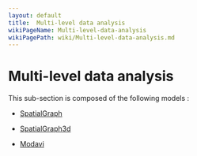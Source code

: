 ```yaml
---
layout: default
title:  Multi-level data analysis
wikiPageName: Multi-level-data-analysis
wikiPagePath: wiki/Multi-level-data-analysis.md
---
```


# Multi-level data analysis

This sub-section is composed of the following models :

* [SpatialGraph](references#Multi-leveldataanalysisGraphFromBug(DistanceGraph))

* [SpatialGraph3d](references#Multi-leveldataanalysisGraphFromBug(MirrorGraph))

* [Modavi](references#Multi-leveldataanalysisMODAVI)

